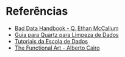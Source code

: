 # Referências

- [Bad Data Handbook - Q. Ethan McCallum](https://www.oreilly.com/library/view/bad-data-handbook/9781449324957/)
- [Guia para Quartz para Limpeza de Dados](https://escoladedados.org/tutoriais/guia-quartz-para-limpeza-de-dados/#planilha-tem-65536-linhas)
- [Tutoriais da Escola de Dados](https://escoladedados.org/tutoriais/guia-quartz-para-limpeza-de-dados/#planilha-tem-65536-linhas)
- [The Functional Art - Alberto Cairo]()